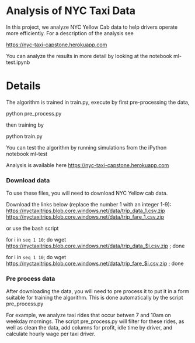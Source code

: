 # Analysis of NYC Taxi Data
In this project, we analyze NYC Yellow Cab data to help drivers operate more efficiently. For a description of the analysis see 

https://nyc-taxi-capstone.herokuapp.com

You can analyze the results in more detail by looking at the notebook ml-test.ipynb

# Details

The algorithm is trained in train.py, execute by first pre-processing the data,

python pre_process.py

then training by

python train.py

You can test the algorithm by running simulations from the iPython notebook ml-test

Analysis is available here
https://nyc-taxi-capstone.herokuapp.com

### Download data
To use these files, you will need to download NYC Yellow cab data.

Download the links below (replace the number 1 with an integer 1-9):
https://nyctaxitrips.blob.core.windows.net/data/trip_data_1.csv.zip
https://nyctaxitrips.blob.core.windows.net/data/trip_fare_1.csv.zip

or use the bash script

for i in `seq 1 10`;
do
   wget https://nyctaxitrips.blob.core.windows.net/data/trip_data_$i.csv.zip ;
done


for i in `seq 1 10`; 
do 
   wget https://nyctaxitrips.blob.core.windows.net/data/trip_fare_$i.csv.zip ; 
done

### Pre process data

After downloading the data, you will need to pre process it to put it in a form suitable for training the algorithm. This is done automatically by the script pre_process.py

For example, we analyze taxi rides that occur betwen 7 and 10am on weekday mornings. The script pre_process.py will filter for these rides, as well as clean the data, add columns for profit, idle time by driver, and calculate hourly wage per taxi driver.